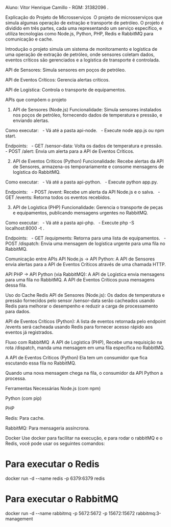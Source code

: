 Aluno: Vitor Henrique Camillo - RGM: 31382096 .

Explicação do Projeto de Microsserviços
 O projeto de microsserviços que simula algumas operação de extração e transporte de petróleo. O projeto é dividido em três partes, cada uma representando um serviço específico, e utiliza tecnologias como Node.js, Python, PHP, Redis e RabbitMQ para comunicação e cache.

Introdução
o projeto simula um sistema de monitoramento e logística de uma operação de extração de petróleo, onde sensores coletam dados, eventos críticos são gerenciados e a logística de transporte é controlada.

API de Sensores: Simula sensores em poços de petróleo.

API de Eventos Críticos: Gerencia alertas críticos.

API de Logística: Controla o transporte de equipamentos.

APIs que compõem o projeto

1. API de Sensores (Node.js)
   Funcionalidade: Simula sensores instalados nos poços de petróleo, fornecendo dados de temperatura e pressão, e enviando alertas.

Como executar:
  - Vá até a pasta api-node.
  - Execute node app.js ou npm start.

Endpoints:
  - GET /sensor-data: Volta os dados de temperatura e pressão.
  - POST /alert: Envia um alerta para a API de Eventos Críticos.

2. API de Eventos Críticos (Python)
   Funcionalidade: Recebe alertas da API de Sensores, armazena-os temporariamente e consome mensagens de logística do RabbitMQ.

Como executar:
  - Vá até a pasta api-python.
  - Execute python app.py.

Endpoints:
  - POST /event: Recebe um alerta da API Node.js e o salva.
  - GET /events: Retorna todos os eventos recebidos.

3. API de Logística (PHP)
   Funcionalidade: Gerencia o transporte de peças e equipamentos, publicando mensagens urgentes no RabbitMQ.

Como executar:
  - Vá até a pasta api-php.
  - Execute php -S localhost:8000 -t .

Endpoints:
  - GET /equipments: Retorna para uma lista de equipamentos.
  - POST /dispatch: Envia uma mensagem de logística urgente para uma fila no RabbitMQ.

Comunicação entre APIs
API Node.js -> API Python: A API de Sensores envia alertas para a API de Eventos Críticos através de uma chamada HTTP.

API PHP -> API Python (via RabbitMQ): A API de Logística envia mensagens para uma fila no RabbitMQ. A API de Eventos Críticos puxa mensagens dessa fila.

Uso do Cache Redis
API de Sensores (Node.js): Os dados de temperatura e pressão fornecidos pelo sensor /sensor-data serão cacheados usando Redis para melhorar o desempenho e reduzir a carga de processamento para dados.

API de Eventos Críticos (Python): A lista de eventos retornada pelo endpoint /events será cacheada usando Redis para fornecer acesso rápido aos eventos já registrados.

Fluxo com RabbitMQ
 A API de Logística (PHP), Recebe uma requisição na rota /dispatch, manda uma mensagem em uma fila específica no RabbitMQ.

A API de Eventos Críticos (Python) Ela tem um consumidor que fica escutando essa fila no RabbitMQ.

Quando uma nova mensagem chega na fila, o consumidor da API Python a processa.

Ferramentas Necessárias
Node.js (com npm)

Python (com pip)

PHP

Redis: Para cache.

RabbitMQ: Para mensageria assíncrona.

Docker
Use docker para facilitar na execução, e para rodar o rabbitMQ e o Redis, você pode usar os seguintes comandos:

# Para executar o Redis

docker run -d --name redis -p 6379:6379 redis

# Para executar o RabbitMQ

docker run -d --name rabbitmq -p 5672:5672 -p 15672:15672 rabbitmq:3-management
